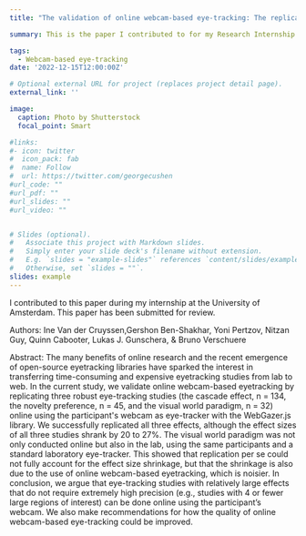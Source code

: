 ```yaml
---
title: "The validation of online webcam-based eye-tracking: The replication of the cascade effect, the novelty preference, and the visual world paradigm"

summary: This is the paper I contributed to for my Research Internship during my Masters. This paper has been submitted for review.

tags:
  - Webcam-based eye-tracking
date: '2022-12-15T12:00:00Z'

# Optional external URL for project (replaces project detail page).
external_link: ''

image:
  caption: Photo by Shutterstock
  focal_point: Smart

#links:
#- icon: twitter
#  icon_pack: fab
#  name: Follow
#  url: https://twitter.com/georgecushen
#url_code: ""
#url_pdf: ""
#url_slides: ""
#url_video: ""


# Slides (optional).
#   Associate this project with Markdown slides.
#   Simply enter your slide deck's filename without extension.
#   E.g. `slides = "example-slides"` references `content/slides/example-slides.md`.
#   Otherwise, set `slides = ""`.
slides: example
---
```


I contributed to this paper during my internship at the University of Amsterdam. This paper has been submitted for review.

Authors: 
Ine Van der Cruyssen,Gershon Ben-Shakhar, Yoni Pertzov, Nitzan Guy, Quinn Cabooter, Lukas J. Gunschera, & Bruno Verschuere

Abstract: 
The many benefits of online research and the recent emergence of open-source eyetracking libraries have sparked the interest in transferring time-consuming and expensive eyetracking studies from lab to web. In the current study, we validate online webcam-based eyetracking by replicating three robust eye-tracking studies (the cascade effect, n = 134, the novelty
preference, n = 45, and the visual world paradigm, n = 32) online using the participant's webcam
as eye-tracker with the WebGazer.js library. We successfully replicated all three effects,
although the effect sizes of all three studies shrank by 20 to 27%. The visual world paradigm
was not only conducted online but also in the lab, using the same participants and a standard
laboratory eye-tracker. This showed that replication per se could not fully account for the effect
size shrinkage, but that the shrinkage is also due to the use of online webcam-based eyetracking, which is noisier. In conclusion, we argue that eye-tracking studies with relatively large
effects that do not require extremely high precision (e.g., studies with 4 or fewer large regions
of interest) can be done online using the participant’s webcam. We also make recommendations
for how the quality of online webcam-based eye-tracking could be improved. 